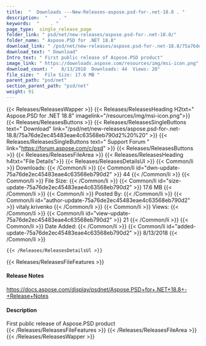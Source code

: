 ```yaml
---
title:  "  Downloads ---New-Releases-aspose.psd-for-.net-18.8 . " 
description:  "    . " 
keywords:  "    . " 
page_type:  single_release_page
folder_link: " psd/net/new-releases/aspose.psd-for-.net-18.8/"
folder_name: " Aspose.PSD for .NET 18.8"
download_link: " /psd/net/new-releases/aspose.psd-for-.net-18.8/75a76de2ec45483eae4c63568eb790d2"
download_text: " Download"
Intro_text: " First public release of Aspose.PSD product"
image_link: " https://downloads.aspose.com/resources/img/msi-icon.png"
download_count: "   8/13/2018  Downloads: 44  Views: 20"
file_size: "  File Size: 17.6 MB "
parent_path: "psd/net"
section_parent_path: "psd/net"
weight: 91 
---
```


{{< Releases/ReleasesWapper >}}
  {{< Releases/ReleasesHeading H2txt=" Aspose.PSD for .NET 18.8" imagelink="/resources/img/msi-icon.png">}}
  {{< Releases/ReleasesButtons >}}
    {{< Releases/ReleasesSingleButtons text=" Download" link="/psd/net/new-releases/aspose.psd-for-.net-18.8/75a76de2ec45483eae4c63568eb790d2%20%20" >}}
    {{< Releases/ReleasesSingleButtons text=" Support Forum " link="https://forum.aspose.com/c/psd" >}}
  {{< Releases/ReleasesButtons >}}
  {{< Releases/ReleasesFileArea >}}
    {{< Releases/ReleasesHeading h4txt="File Details">}}
    {{< Releases/ReleasesDetailsUl >}}
            {{< Common/li  >}} Downloads: {{< /Common/li >}} 
      {{< Common/li id="dwn-update-75a76de2ec45483eae4c63568eb790d2" >}} 44 {{< /Common/li >}} 
      {{< Common/li  >}} File Size: {{< /Common/li >}} 
      {{< Common/li id="size-update-75a76de2ec45483eae4c63568eb790d2" >}} 17.6 MB {{< /Common/li >}} 
      {{< Common/li  >}} Posted By: {{< /Common/li >}} 
      {{< Common/li id="author-update-75a76de2ec45483eae4c63568eb790d2" >}} vitaly.krivenko {{< /Common/li >}} 
      {{< Common/li  >}} Views: {{< /Common/li >}} 
      {{< Common/li id="view-update-75a76de2ec45483eae4c63568eb790d2" >}} 21 {{< /Common/li >}} 
      {{< Common/li  >}} Date Added: {{< /Common/li >}} 
      {{< Common/li id="added-update-75a76de2ec45483eae4c63568eb790d2" >}} 8/13/2018 {{< /Common/li >}} 

    {{< /Releases/ReleasesDetailsUl >}}

  {{< Releases/ReleasesFileFeatures >}}
      <h4>Release Notes</h4><div><a href="https://docs.aspose.com/display/psdnet/Aspose.PSD+for+.NET+18.8+-+Release+Notes">https://docs.aspose.com/display/psdnet/Aspose.PSD+for+.NET+18.8+-+Release+Notes</a></div><h4>Description</h4><div class="HTMLDescription">First public release of Aspose.PSD product</div>
  {{< /Releases/ReleasesFileFeatures >}}
 {{< /Releases/ReleasesFileArea >}}
{{< /Releases/ReleasesWapper >}}


